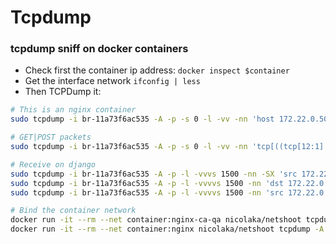 # Tcpdump

### tcpdump sniff on docker containers

- Check first the container ip address: `docker inspect $container`
- Get the interface network `ifconfig | less`
- Then TCPDump it:

```bash
# This is an nginx container
sudo tcpdump -i br-11a73f6ac535 -A -p -s 0 -l -vv -nn 'host 172.22.0.50'

# GET|POST packets
sudo tcpdump -i br-11a73f6ac535 -A -p -s 0 -l -vv -nn 'tcp[((tcp[12:1] & 0xf0) >> 2):4] = 0x47455420'

# Receive on django
sudo tcpdump -i br-11a73f6ac535 -A -p -l -vvvs 1500 -nn -SX 'src 172.22.0.17'
sudo tcpdump -i br-11a73f6ac535 -A -p -l -vvvvs 1500 -nn 'dst 172.22.0.50'
sudo tcpdump -i br-11a73f6ac535 -A -p -l -vvvvs 1500 -nn 'src 172.22.0.17 and dst 172.22.0.50'

# Bind the container network
docker run -it --rm --net container:nginx-ca-qa nicolaka/netshoot tcpdump -A -p -l -vvvvs 1500 -nn 'dst 172.22.0.50'
docker run -it --rm --net container:nginx nicolaka/netshoot tcpdump -A -p -l -vvvvs 1500 -nn 'dst 172.20.1.102'
```
